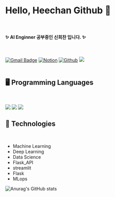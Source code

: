 # Hello, Heechan Github 👋

<br />

#### ✨ **AI Enginner 공부중인 신희찬 입니다.** ✨
<br /><br /> 
[![Gmail Badge](https://img.shields.io/badge/-gmlcks0905@gmail.com-c14438?style=flat-square&logo=Gmail&logoColor=white&link=mailto:gmlcks0905@gmail.com)](mailto:gmlcks0905@gmail.com) 
[![Notion](https://img.shields.io/badge/Notion-d9d9d9.svg?style=flat-square&logo=Notion&logoColor=black)](https://noon-lynx-02e.notion.site/ae6a8cd765ef46669580fd863ef9b37c?pvs=4)
[![Github](https://img.shields.io/badge/Github-181717.svg?style=flat-square&logo=Github)](https://github.com/sinheechan?pvs=4)
![](https://komarev.com/ghpvc/?username=your-github-sinheechan)
<br /><br /> 

## 🖥️ Programming Languages

<br />

<img src="https://img.shields.io/badge/python%20-%2314354C.svg?style=for-the-badge&logo=Python&logoColor=white"/> <img src="https://img.shields.io/badge/MySQL-F5C300?style=for-the-badge&logo=MySQL&logoColor=black"/> <img src="https://img.shields.io/badge/R-007AFF?style=for-the-badge&logo=R&logoColor=white"/>

## 📓 Technologies

<br />

- Machine Learning
- Deep Learning
- Data Science
- Flask_API
- streamlit
- Flask
- MLops

![Anurag's GitHub stats](https://github-readme-stats.vercel.app/api?username=sinheechan&show_icons=true&theme=radical)
